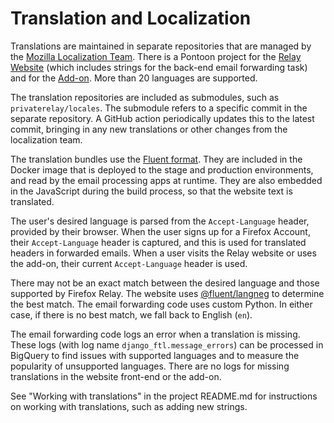 # Translation and Localization
Translations are maintained in separate repositories that are managed by the
[Mozilla Localization Team](https://github.com/mozilla-l10n). There is a
Pontoon project for the
[Relay Website](https://pontoon.mozilla.org/projects/firefox-relay-website/)
(which includes strings for the back-end email forwarding task)
and for the
[Add-on](https://pontoon.mozilla.org/projects/firefox-relay-add-on/). More
than 20 languages are supported.

The translation repositories are included as submodules, such as
`privaterelay/locales`. The submodule refers to a specific commit in the
separate repository. A GitHub action periodically updates this to the latest
commit, bringing in any new translations or other changes from the localization
team.

The translation bundles use the [Fluent format](https://projectfluent.org/).
They are included in the Docker image that is deployed to the stage and
production environments, and read by the email processing apps at runtime. They
are also embedded in the JavaScript during the build process, so that the
website text is translated.

The user's desired language is parsed from the `Accept-Language` header,
provided by their browser. When the user signs up for a Firefox Account, their
`Accept-Language` header is captured, and this is used for translated headers in
forwarded emails. When a user visits the Relay website or uses the add-on,
their current `Accept-Language` header is used.

There may not be an exact match between the desired language and those
supported by Firefox Relay. The website uses
[@fluent/langneg](https://github.com/projectfluent/fluent.js/tree/master/fluent-langneg)
to determine the best match. The email forwarding code uses custom Python. In
either case, if there is no best match, we fall back to English (`en`).

The email forwarding code logs an error when a translation is missing. These
logs (with log name `django_ftl.message_errors`) can be processed in BigQuery
to find issues with supported languages and to measure the popularity of
unsupported languages. There are no logs for missing translations in the
website front-end or the add-on.

See "Working with translations" in the project README.md for instructions on
working with translations, such as adding new strings.

